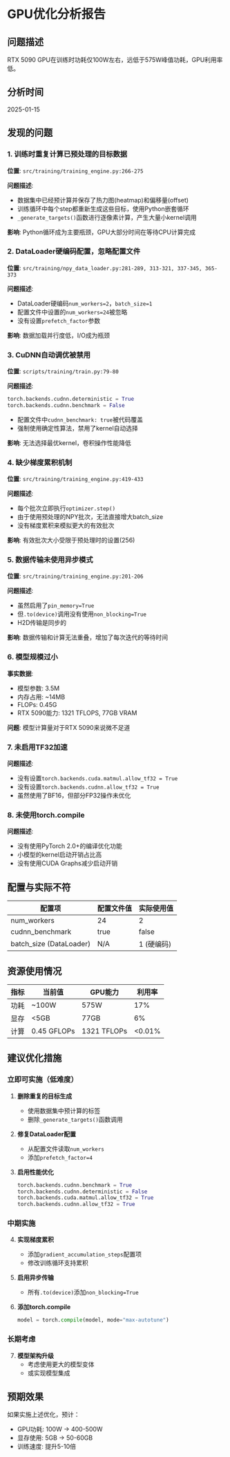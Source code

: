# GPU优化分析报告

## 问题描述
RTX 5090 GPU在训练时功耗仅100W左右，远低于575W峰值功耗，GPU利用率低。

## 分析时间
2025-01-15

## 发现的问题

### 1. 训练时重复计算已预处理的目标数据

**位置**: `src/training/training_engine.py:266-275`

**问题描述**: 
- 数据集中已经预计算并保存了热力图(heatmap)和偏移量(offset)
- 训练循环中每个step都重新生成这些目标，使用Python嵌套循环
- `_generate_targets()`函数进行逐像素计算，产生大量小kernel调用

**影响**: Python循环成为主要瓶颈，GPU大部分时间在等待CPU计算完成

### 2. DataLoader硬编码配置，忽略配置文件

**位置**: `src/training/npy_data_loader.py:281-289, 313-321, 337-345, 365-373`

**问题描述**:
- DataLoader硬编码`num_workers=2`，`batch_size=1`
- 配置文件中设置的`num_workers=24`被忽略
- 没有设置`prefetch_factor`参数

**影响**: 数据加载并行度低，I/O成为瓶颈

### 3. CuDNN自动调优被禁用

**位置**: `scripts/training/train.py:79-80`

**问题描述**:
```python
torch.backends.cudnn.deterministic = True
torch.backends.cudnn.benchmark = False
```
- 配置文件中`cudnn_benchmark: true`被代码覆盖
- 强制使用确定性算法，禁用了kernel自动选择

**影响**: 无法选择最优kernel，卷积操作性能降低

### 4. 缺少梯度累积机制

**位置**: `src/training/training_engine.py:419-433`

**问题描述**:
- 每个批次立即执行`optimizer.step()`
- 由于使用预处理的NPY批次，无法直接增大batch_size
- 没有梯度累积来模拟更大的有效批次

**影响**: 有效批次大小受限于预处理时的设置(256)

### 5. 数据传输未使用异步模式

**位置**: `src/training/training_engine.py:201-206`

**问题描述**:
- 虽然启用了`pin_memory=True`
- 但`.to(device)`调用没有使用`non_blocking=True`
- H2D传输是同步的

**影响**: 数据传输和计算无法重叠，增加了每次迭代的等待时间

### 6. 模型规模过小

**事实数据**:
- 模型参数: 3.5M
- 内存占用: ~14MB
- FLOPs: 0.45G
- RTX 5090能力: 1321 TFLOPS, 77GB VRAM

**问题**: 模型计算量对于RTX 5090来说微不足道

### 7. 未启用TF32加速

**问题描述**:
- 没有设置`torch.backends.cuda.matmul.allow_tf32 = True`
- 没有设置`torch.backends.cudnn.allow_tf32 = True`
- 虽然使用了BF16，但部分FP32操作未优化

### 8. 未使用torch.compile

**问题描述**:
- 没有使用PyTorch 2.0+的编译优化功能
- 小模型的kernel启动开销占比高
- 没有使用CUDA Graphs减少启动开销

## 配置与实际不符

| 配置项 | 配置文件值 | 实际使用值 |
|-------|----------|----------|
| num_workers | 24 | 2 |
| cudnn_benchmark | true | false |
| batch_size (DataLoader) | N/A | 1 (硬编码) |

## 资源使用情况

| 指标 | 当前值 | GPU能力 | 利用率 |
|-----|-------|--------|-------|
| 功耗 | ~100W | 575W | 17% |
| 显存 | <5GB | 77GB | 6% |
| 计算 | 0.45 GFLOPs | 1321 TFLOPs | <0.01% |

## 建议优化措施

### 立即可实施（低难度）

1. **删除重复的目标生成**
   - 使用数据集中预计算的标签
   - 删除`_generate_targets()`函数调用

2. **修复DataLoader配置**
   - 从配置文件读取`num_workers`
   - 添加`prefetch_factor=4`

3. **启用性能优化**
   ```python
   torch.backends.cudnn.benchmark = True
   torch.backends.cudnn.deterministic = False
   torch.backends.cuda.matmul.allow_tf32 = True
   torch.backends.cudnn.allow_tf32 = True
   ```

### 中期实施

4. **实现梯度累积**
   - 添加`gradient_accumulation_steps`配置项
   - 修改训练循环支持累积

5. **启用异步传输**
   - 所有`.to(device)`添加`non_blocking=True`

6. **添加torch.compile**
   ```python
   model = torch.compile(model, mode="max-autotune")
   ```

### 长期考虑

7. **模型架构升级**
   - 考虑使用更大的模型变体
   - 或实现模型集成

## 预期效果

如果实施上述优化，预计：
- GPU功耗: 100W → 400-500W
- 显存使用: 5GB → 50-60GB  
- 训练速度: 提升5-10倍